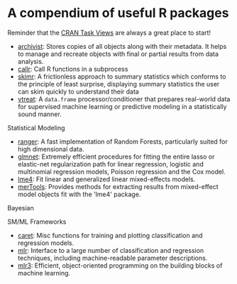 # A compendium of useful R packages

Reminder that the [CRAN Task Views](https://cran.r-project.org/web/views/) are always a great place to start!


* [archivist](http://pbiecek.github.io/archivist/): Stores copies of all objects along with their metadata. It helps to manage and recreate objects with final or partial results from data analysis. 
* [callr](https://callr.r-lib.org/): Call R functions in a subprocess
* [skimr](https://ropensci.github.io/skimr/): A frictionless approach to summary statistics which conforms to the principle of least surprise, displaying summary statistics the user can skim quickly to understand their data
* [vtreat](http://winvector.github.io/vtreat/): A `data.frame` processor/conditioner that prepares real-world data for supervised machine learning or predictive modeling in a statistically sound manner.

Statistical Modeling

* [ranger](https://cran.r-project.org/web/packages/ranger/index.html): A fast implementation of Random Forests, particularly suited for high dimensional data.
* [glmnet](https://cran.r-project.org/web/packages/glmnet/index.html): Extremely efficient procedures for fitting the entire lasso or elastic-net regularization path for linear regression, logistic and multinomial regression models, Poisson regression and the Cox model. 
* [lme4](https://cran.r-project.org/web/packages/lme4/index.html): Fit linear and generalized linear mixed-effects models.  
* [merTools](https://cran.r-project.org/web/packages/merTools/index.html): Provides methods for extracting results from mixed-effect model objects fit with the 'lme4' package. 


Bayesian 

SM/ML Frameworks 

* [caret](https://cran.r-project.org/web/packages/caret/index.html): Misc functions for training and plotting classification and regression models.
* [mlr](https://cran.r-project.org/web/packages/mlr/index.html): Interface to a large number of classification and regression techniques, including machine-readable parameter descriptions.
* [mlr3](https://cran.r-project.org/web/packages/mlr3/index.html): Efficient, object-oriented programming on the building blocks of machine learning.